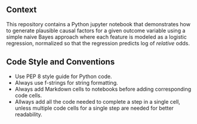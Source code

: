## Context
This repository contains a Python jupyter notebook that demonstrates how to generate plausible causal factors for a given outcome variable using a simple naive Bayes approach where each feature is modeled as a logistic regression, normalized so that the regression predicts log of *relative* odds.

## Code Style and Conventions
- Use PEP 8 style guide for Python code.
- Always use f-strings for string formatting.
- Always add Markdown cells to notebooks before adding corresponding code cells.
- Allways add all the code needed to complete a step in a single cell, unless multiple code cells for a single step are needed for better readability.

